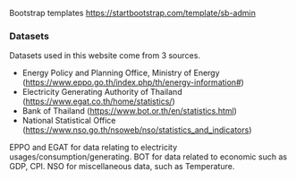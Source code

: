 Bootstrap templates
https://startbootstrap.com/template/sb-admin

### Datasets
Datasets used in this website come from 3 sources.
- Energy Policy and Planning Office, Ministry of Energy (https://www.eppo.go.th/index.php/th/energy-information#)
- Electricity Generating Authority of Thailand (https://www.egat.co.th/home/statistics/)
- Bank of Thailand (https://www.bot.or.th/en/statistics.html)
- National Statistical Office (https://www.nso.go.th/nsoweb/nso/statistics_and_indicators)

EPPO and EGAT for data relating to electricity usages/consumption/generating.
BOT for data related to economic such as GDP, CPI.
NSO for miscellaneous data, such as Temperature.


